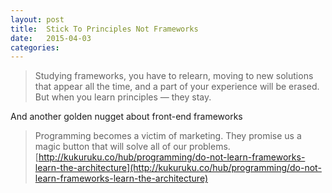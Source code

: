 ```yaml
---
layout: post
title:  Stick To Principles Not Frameworks
date:   2015-04-03
categories:
---
```


> Studying frameworks, you have to relearn, moving to new solutions that appear all the time, and a part of your experience will be erased. But when you learn principles — they stay.

And another golden nugget about front-end frameworks

> Programming becomes a victim of marketing. They promise us a magic button that will solve all of our problems.
[http://kukuruku.co/hub/programming/do-not-learn-frameworks-learn-the-architecture](http://kukuruku.co/hub/programming/do-not-learn-frameworks-learn-the-architecture)
